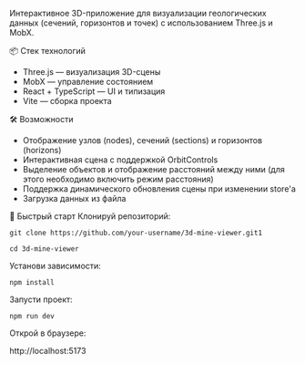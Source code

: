 Интерактивное 3D-приложение для визуализации геологических данных (сечений, горизонтов и точек) с использованием Three.js и MobX.

📦 Стек технологий
  - Three.js — визуализация 3D-сцены
  - MobX — управление состоянием
  - React + TypeScript — UI и типизация
  - Vite — сборка проекта

🛠️ Возможности
  - Отображение узлов (nodes), сечений (sections) и горизонтов (horizons)
  - Интерактивная сцена с поддержкой OrbitControls
  - Выделение объектов и отображение расстояний между ними (для этого необходимо включить режим расстояния)
  - Поддержка динамического обновления сцены при изменении store'а
  - Загрузка данных из файла

🚀 Быстрый старт
  Клонируй репозиторий:
  
`git clone https://github.com/your-username/3d-mine-viewer.git1`

`cd 3d-mine-viewer`


Установи зависимости:

`npm install`

Запусти проект:

`npm run dev`

Открой в браузере:

http://localhost:5173

